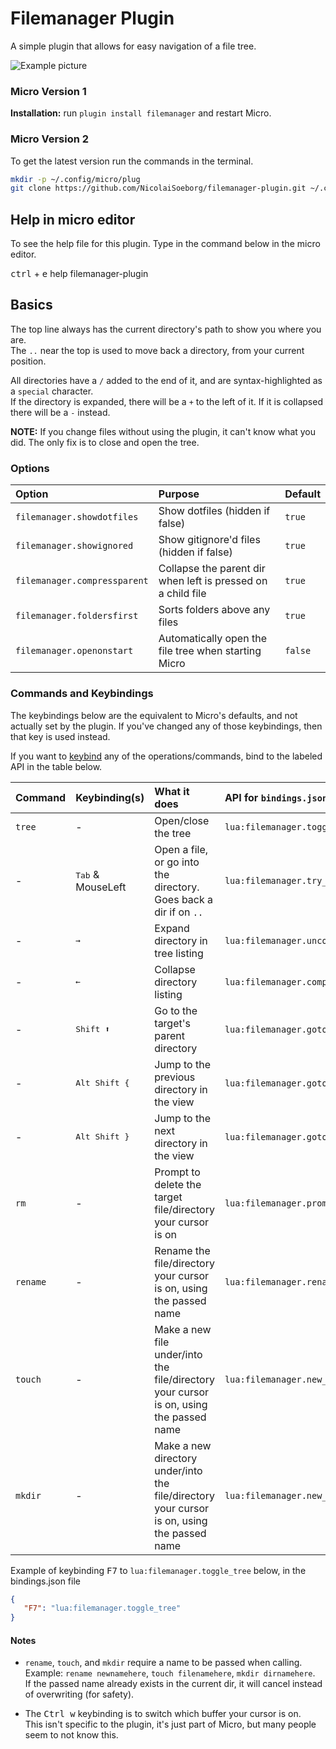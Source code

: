 # Filemanager Plugin

A simple plugin that allows for easy navigation of a file tree.

![Example picture](./example.jpg?raw=true "Example")

### Micro Version 1

**Installation:** run `plugin install filemanager` and restart Micro.

### Micro Version 2

To get the latest version run the commands in the terminal.

```bash
mkdir -p ~/.config/micro/plug
git clone https://github.com/NicolaiSoeborg/filemanager-plugin.git ~/.config/micro/plug/filemanager
```

## Help in micro editor

To see the help file for this plugin. Type in the command below in the micro editor.

<kbd>ctrl</kbd> + <kbd>e</kbd> help filemanager-plugin

## Basics

The top line always has the current directory's path to show you where you are.\
The `..` near the top is used to move back a directory, from your current position.

All directories have a `/` added to the end of it, and are syntax-highlighted as a `special` character.\
If the directory is expanded, there will be a `+` to the left of it. If it is collapsed there will be a `-` instead.

**NOTE:** If you change files without using the plugin, it can't know what you did. The only fix is to close and open the tree.

### Options

| Option                       | Purpose                                                      | Default |
| :--------------------------- | :----------------------------------------------------------- | :------ |
| `filemanager.showdotfiles`   | Show dotfiles (hidden if false)                              | `true`  |
| `filemanager.showignored`    | Show gitignore'd files (hidden if false)                     | `true`  |
| `filemanager.compressparent` | Collapse the parent dir when left is pressed on a child file | `true`  |
| `filemanager.foldersfirst`   | Sorts folders above any files                                | `true`  |
| `filemanager.openonstart`    | Automatically open the file tree when starting Micro         | `false` |

### Commands and Keybindings

The keybindings below are the equivalent to Micro's defaults, and not actually set by the plugin. If you've changed any of those keybindings, then that key is used instead.

If you want to [keybind](https://github.com/zyedidia/micro/blob/master/runtime/help/keybindings.md#rebinding-keys) any of the operations/commands, bind to the labeled API in the table below.

| Command  | Keybinding(s)              | What it does                                                                                | API for `bindings.json`               |
| :------- | :------------------------- | :------------------------------------------------------------------------------------------ | :------------------------------------ |
| `tree`   | -                          | Open/close the tree                                                                         | `lua:filemanager.toggle_tree`             |
| -        | <kbd>Tab</kbd> & MouseLeft | Open a file, or go into the directory. Goes back a dir if on `..`                           | `lua:filemanager.try_open_at_cursor`      |
| -        | <kbd>→</kbd>               | Expand directory in tree listing                                                            | `lua:filemanager.uncompress_at_cursor`    |
| -        | <kbd>←</kbd>               | Collapse directory listing                                                                  | `lua:filemanager.compress_at_cursor`      |
| -        | <kbd>Shift ⬆</kbd>         | Go to the target's parent directory                                                         | `lua:filemanager.goto_parent_dir`         |
| -        | <kbd>Alt Shift {</kbd>     | Jump to the previous directory in the view                                                  | `lua:filemanager.goto_next_dir`           |
| -        | <kbd>Alt Shift }</kbd>     | Jump to the next directory in the view                                                      | `lua:filemanager.goto_prev_dir`           |
| `rm`     | -                          | Prompt to delete the target file/directory your cursor is on                                | `lua:filemanager.prompt_delete_at_cursor` |
| `rename` | -                          | Rename the file/directory your cursor is on, using the passed name                          | `lua:filemanager.rename_at_cursor`        |
| `touch`  | -                          | Make a new file under/into the file/directory your cursor is on, using the passed name      | `lua:filemanager.new_file`                |
| `mkdir`  | -                          | Make a new directory under/into the file/directory your cursor is on, using the passed name | `lua:filemanager.new_dir`                 |

Example of keybinding <kbd>F7</kbd> to `lua:filemanager.toggle_tree` below, in the bindings.json file

```json
{
   "F7": "lua:filemanager.toggle_tree"
}
```

#### Notes

- `rename`, `touch`, and `mkdir` require a name to be passed when calling.\
  Example: `rename newnamehere`, `touch filenamehere`, `mkdir dirnamehere`.\
  If the passed name already exists in the current dir, it will cancel instead of overwriting (for safety).

- The <kbd>Ctrl w</kbd> keybinding is to switch which buffer your cursor is on.\
  This isn't specific to the plugin, it's just part of Micro, but many people seem to not know this.
